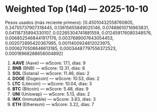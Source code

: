 # Weighted Top (14d) — 2025-10-10
Pesos usados (más reciente primero): [0.45010432558760805, 0.24755737907318445, 0.13615655849025146, 0.07488610716963831, 0.04118735894330107, 0.02265304741881559, 0.012459176080348576, 0.0068525468441917176, 0.0037689007643054453, 0.002072895420367995, 0.0011400924812023975, 0.0006270508646613185, 0.00034487797556372523, 0.00018968288656004892]
1. **AAVE** (Aave) — wScore: 17.1, días: 9
2. **BNB** (BNB) — wScore: 12.31, días: 8
3. **SOL** (Solana) — wScore: 11.46, días: 2
4. **DOGE** (Dogecoin) — wScore: 10.53, días: 2
5. **LTC** (Litecoin) — wScore: 10.04, días: 3
6. **BTC** (Bitcoin) — wScore: 5.48, días: 9
7. **UNI** (Uniswap) — wScore: 5.13, días: 2
8. **IMX** (Immutable) — wScore: 3.83, días: 3
9. **ETH** (Ethereum) — wScore: 3.22, días: 7
